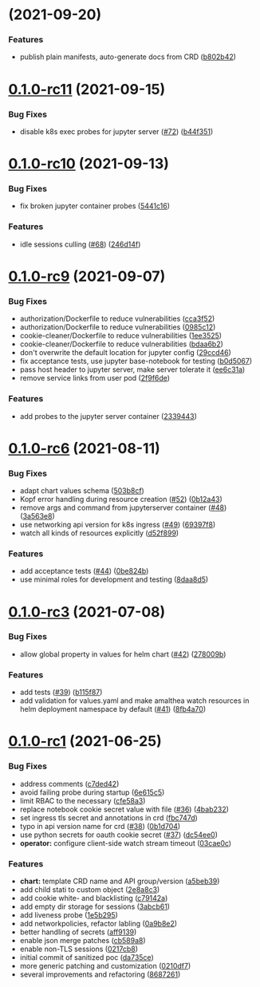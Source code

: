 #  (2021-09-20)


### Features

* publish plain manifests, auto-generate docs from CRD ([b802b42](https://github.com/SwissDataScienceCenter/amalthea/commit/b802b42412e3bb2d442e7ca493400a9d3fac4885))



# [0.1.0-rc11](https://github.com/SwissDataScienceCenter/amalthea/compare/0.1.0-rc10...0.1.0-rc11) (2021-09-15)


### Bug Fixes

* disable k8s exec probes for jupyter server ([#72](https://github.com/SwissDataScienceCenter/amalthea/issues/72)) ([b44f351](https://github.com/SwissDataScienceCenter/amalthea/commit/b44f351206c24b7e41f81b0c66b7ee37e3f79fbf))



# [0.1.0-rc10](https://github.com/SwissDataScienceCenter/amalthea/compare/0.1.0-rc9...0.1.0-rc10) (2021-09-13)


### Bug Fixes

* fix broken jupyter container probes ([5441c16](https://github.com/SwissDataScienceCenter/amalthea/commit/5441c161b901a8b35d7755155c3d9e48ec4ab0e4))


### Features

* idle sessions culling ([#68](https://github.com/SwissDataScienceCenter/amalthea/issues/68)) ([246d14f](https://github.com/SwissDataScienceCenter/amalthea/commit/246d14f2651ad0c6698c0f9545385d296486aa2c))



# [0.1.0-rc9](https://github.com/SwissDataScienceCenter/amalthea/compare/0.1.0-rc6...0.1.0-rc9) (2021-09-07)


### Bug Fixes

* authorization/Dockerfile to reduce vulnerabilities ([cca3f52](https://github.com/SwissDataScienceCenter/amalthea/commit/cca3f52dee5b0a45dc86d93ccf26aab5e2ae6e1e))
* authorization/Dockerfile to reduce vulnerabilities ([0985c12](https://github.com/SwissDataScienceCenter/amalthea/commit/0985c121192f869668d52c52deda1af9919a24e1))
* cookie-cleaner/Dockerfile to reduce vulnerabilities ([1ee3525](https://github.com/SwissDataScienceCenter/amalthea/commit/1ee35256022b40c99235db77f1cd344ee362f24f))
* cookie-cleaner/Dockerfile to reduce vulnerabilities ([bdaa6b2](https://github.com/SwissDataScienceCenter/amalthea/commit/bdaa6b27f026cb66857091edec77711e176fcd15))
* don't overwrite the default location for jupyter config ([29ccd46](https://github.com/SwissDataScienceCenter/amalthea/commit/29ccd46f56420d9b3fb0b8529869bf19f9f1f1c2))
* fix acceptance tests, use jupyter base-notebook for testing ([b0d5067](https://github.com/SwissDataScienceCenter/amalthea/commit/b0d5067795e02d698c3600e094c7ac5c402fb855))
* pass host header to jupyter server, make server tolerate it ([ee6c31a](https://github.com/SwissDataScienceCenter/amalthea/commit/ee6c31a3654c36403d6332cdc16145dcf3226256))
* remove service links from user pod ([2f9f6de](https://github.com/SwissDataScienceCenter/amalthea/commit/2f9f6dec5124b9835853439268ab36187b62b7a5))


### Features

* add probes to the jupyter server container ([2339443](https://github.com/SwissDataScienceCenter/amalthea/commit/2339443fe76d7ff66e44a4322a9a2aa918e543f2))



# [0.1.0-rc6](https://github.com/SwissDataScienceCenter/amalthea/compare/0.1.0-rc3...0.1.0-rc6) (2021-08-11)


### Bug Fixes

* adapt chart values schema ([503b8cf](https://github.com/SwissDataScienceCenter/amalthea/commit/503b8cf93564a6d3b817a36575269f8b6d36f586))
* Kopf error handling during resource creation ([#52](https://github.com/SwissDataScienceCenter/amalthea/issues/52)) ([0b12a43](https://github.com/SwissDataScienceCenter/amalthea/commit/0b12a43bbd451384af1d5cf6e4eece37910ae3c7))
* remove args and command from jupyterserver container ([#48](https://github.com/SwissDataScienceCenter/amalthea/issues/48)) ([3a563e8](https://github.com/SwissDataScienceCenter/amalthea/commit/3a563e826835eb8762eea704bdfd5ac43001681e))
* use networking api version for k8s ingress ([#49](https://github.com/SwissDataScienceCenter/amalthea/issues/49)) ([69397f8](https://github.com/SwissDataScienceCenter/amalthea/commit/69397f8639282b6c83c91feef7db20f45be38b38))
* watch all kinds of resources explicitly ([d52f899](https://github.com/SwissDataScienceCenter/amalthea/commit/d52f899af3fb3233b086322335494847273a4ecb))


### Features

* add acceptance tests ([#44](https://github.com/SwissDataScienceCenter/amalthea/issues/44)) ([0be824b](https://github.com/SwissDataScienceCenter/amalthea/commit/0be824b20ea5f48d84b512cce5b2afdee6504b41))
* use minimal roles for development and testing ([8daa8d5](https://github.com/SwissDataScienceCenter/amalthea/commit/8daa8d5468d74aeb25550a752471e1bb686ff70d))



# [0.1.0-rc3](https://github.com/SwissDataScienceCenter/amalthea/compare/0.1.0-rc1...0.1.0-rc3) (2021-07-08)


### Bug Fixes

* allow global property in values for helm chart ([#42](https://github.com/SwissDataScienceCenter/amalthea/issues/42)) ([278009b](https://github.com/SwissDataScienceCenter/amalthea/commit/278009bc2c015ec589d2640278ef5878eb3b959a))


### Features

* add tests ([#39](https://github.com/SwissDataScienceCenter/amalthea/issues/39)) ([b115f87](https://github.com/SwissDataScienceCenter/amalthea/commit/b115f876ba285d68c4253a2fa0c6ccdc1cf8fa64))
* add validation for values.yaml and make amalthea watch resources in helm deployment namespace by default ([#41](https://github.com/SwissDataScienceCenter/amalthea/issues/41)) ([8fb4a70](https://github.com/SwissDataScienceCenter/amalthea/commit/8fb4a7040d7eb6075f39dd4a6a5b6d3f4e068b61))



# [0.1.0-rc1](https://github.com/SwissDataScienceCenter/amalthea/compare/da735ced323eacb38fd010e4ae0a0479fb2bf310...0.1.0-rc1) (2021-06-25)


### Bug Fixes

* address comments ([c7ded42](https://github.com/SwissDataScienceCenter/amalthea/commit/c7ded42717687446aa6e6380d38af825654cb114))
* avoid failing probe during startup ([6e615c5](https://github.com/SwissDataScienceCenter/amalthea/commit/6e615c506e72af3f4b155b80c1f7b6c8492b9464))
* limit RBAC to the necessary ([cfe58a3](https://github.com/SwissDataScienceCenter/amalthea/commit/cfe58a373fbad0c2bd814927d772e276cce8c3f4))
* replace notebook cookie secret value with file ([#36](https://github.com/SwissDataScienceCenter/amalthea/issues/36)) ([4bab232](https://github.com/SwissDataScienceCenter/amalthea/commit/4bab232f38c931d2d1dab704c1dcae150e33dcf8))
* set ingress tls secret and annotations in crd ([fbc747d](https://github.com/SwissDataScienceCenter/amalthea/commit/fbc747d3ba94f6f74153c0ae2295c80cfd16e7a3))
* typo in api version name for crd ([#38](https://github.com/SwissDataScienceCenter/amalthea/issues/38)) ([0b1d704](https://github.com/SwissDataScienceCenter/amalthea/commit/0b1d70420407f49b49768c777db4f90be02d172e))
* use python secrets for oauth cookie secret ([#37](https://github.com/SwissDataScienceCenter/amalthea/issues/37)) ([dc54ee0](https://github.com/SwissDataScienceCenter/amalthea/commit/dc54ee0d04a3c24feb17b6694f99970de9cc7ad8))
* **operator:** configure client-side watch stream timeout ([03cae0c](https://github.com/SwissDataScienceCenter/amalthea/commit/03cae0c35385721d72ae4846499a21d56fb72a49))


### Features

* **chart:** template CRD name and API group/version ([a5beb39](https://github.com/SwissDataScienceCenter/amalthea/commit/a5beb39b345b3e7c09304f8bb3137e6c5946a943))
* add child stati to custom object ([2e8a8c3](https://github.com/SwissDataScienceCenter/amalthea/commit/2e8a8c37d569ad72a0ca9cbf9f0571a78d14a91c))
* add cookie white- and blacklisting ([c79142a](https://github.com/SwissDataScienceCenter/amalthea/commit/c79142ad77cbdf81d8dd5d4f144ac99c2398dc14))
* add empty dir storage for sessions ([3abcb61](https://github.com/SwissDataScienceCenter/amalthea/commit/3abcb6172ba7d07312d620c1246941747e01f8a3))
* add liveness probe ([1e5b295](https://github.com/SwissDataScienceCenter/amalthea/commit/1e5b295ab628e04d18ff7484a98e8caaba78a7e8))
* add networkpolicies, refactor labling ([0a9b8e2](https://github.com/SwissDataScienceCenter/amalthea/commit/0a9b8e2c4a35aadb5f0f2ee4e3541703bea53d09))
* better handling of secrets ([aff9139](https://github.com/SwissDataScienceCenter/amalthea/commit/aff913904fb12c402515978456ed283487ae7eb5))
* enable json merge patches ([cb589a8](https://github.com/SwissDataScienceCenter/amalthea/commit/cb589a86ac1d26ce5fcf6cf542024adc76a77056))
* enable non-TLS sessions ([0217cb8](https://github.com/SwissDataScienceCenter/amalthea/commit/0217cb8615feefe6eb004b85f6152414dd6e5035))
* initial commit of sanitized poc ([da735ce](https://github.com/SwissDataScienceCenter/amalthea/commit/da735ced323eacb38fd010e4ae0a0479fb2bf310))
* more generic patching and customization ([0210df7](https://github.com/SwissDataScienceCenter/amalthea/commit/0210df7ad408df3ec32295d34b0b1a38adc4e3c2))
* several improvements and refactoring ([8687261](https://github.com/SwissDataScienceCenter/amalthea/commit/8687261039f345129aa62b9e68ae84a4a35e3483))



